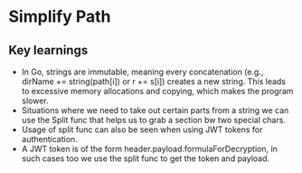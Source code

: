 # Simplify Path

## Key learnings

- In Go, strings are immutable, meaning every concatenation (e.g., dirName += string(path[i]) or r += s[i]) creates a new string. This leads to excessive memory allocations and copying, which makes the program slower.
- Situations where we need to take out certain parts from a string we can use the Split func that helps us to grab a section bw two special chars.
- Usage of split func can also be seen when using JWT tokens for authentication.
- A JWT token is of the form header.payload.formulaForDecryption, in such cases too we use the split func to get the token and payload.